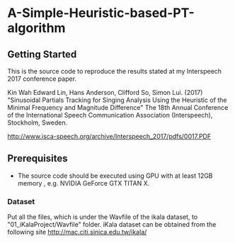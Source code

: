 # A-Simple-Heuristic-based-PT-algorithm

## Getting Started
This is the source code to reproduce the results stated at my Interspeech 2017 conference paper.

Kin Wah Edward Lin, Hans Anderson, Clifford So, Simon Lui. (2017)
"Sinusoidal Partials Tracking for Singing Analysis Using the Heuristic of the Minimal Frequency and Magnitude Difference"
The 18th Annual Conference of the International Speech Communication Association (Interspeech), Stockholm, Sweden. 

http://www.isca-speech.org/archive/Interspeech_2017/pdfs/0017.PDF

## Prerequisites
* The source code should be executed using GPU with at least 12GB memory , e.g. NVIDIA GeForce GTX TITAN X. 

### Dataset
Put all the files, which is under the Wavfile of the ikala dataset, to "01_iKalaProject/Wavfile" folder.
iKala dataset can be obtained from the following site http://mac.citi.sinica.edu.tw/ikala/
